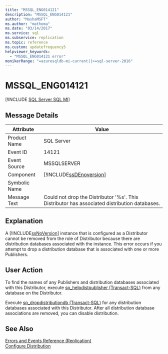 ```yaml
---
title: "MSSQL_ENG014121"
description: "MSSQL_ENG014121"
author: "MashaMSFT"
ms.author: "mathoma"
ms.date: "03/14/2017"
ms.service: sql
ms.subservice: replication
ms.topic: reference
ms.custom: updatefrequency5
helpviewer_keywords:
  - "MSSQL_ENG014121 error"
monikerRange: "=azuresqldb-mi-current||>=sql-server-2016"
---
```

# MSSQL_ENG014121
[!INCLUDE [SQL Server SQL MI](../../includes/applies-to-version/sql-asdbmi.md)]
    
## Message Details  
  
|Attribute|Value|  
|-|-|  
|Product Name|SQL Server|  
|Event ID|14121|  
|Event Source|MSSQLSERVER|  
|Component|[!INCLUDE[ssDEnoversion](../../includes/ssdenoversion-md.md)]|  
|Symbolic Name||  
|Message Text|Could not drop the Distributor '%s'. This Distributor has associated distribution databases.|  
  
## Explanation  
 A [!INCLUDE[ssNoVersion](../../includes/ssnoversion-md.md)] instance that is configured as a Distributor cannot be removed from the role of Distributor because there are distribution databases associated with the instance. This error occurs if you attempt to drop a distribution database that is associated with one or more Publishers.  
  
## User Action  
 To find the names of any Publishers and distribution databases associated with this Distributor, execute [sp_helpdistpublisher &#40;Transact-SQL&#41;](../../relational-databases/system-stored-procedures/sp-helpdistpublisher-transact-sql.md) from any database on the Distributor.  
  
 Execute [sp_dropdistributiondb &#40;Transact-SQL&#41;](../../relational-databases/system-stored-procedures/sp-dropdistributiondb-transact-sql.md) for any distribution databases associated with this Distributor. After all distribution database associations are removed, you can disable distribution.  
  
## See Also  
 [Errors and Events Reference &#40;Replication&#41;](../../relational-databases/replication/errors-and-events-reference-replication.md)   
 [Configure Distribution](../../relational-databases/replication/configure-distribution.md)  
  
  
